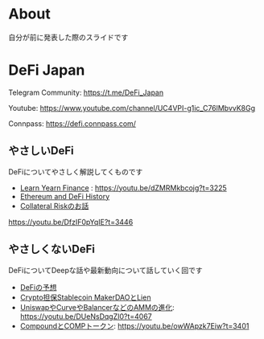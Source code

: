 # About
自分が前に発表した際のスライドです

# DeFi Japan
Telegram Community: https://t.me/DeFi_Japan

Youtube: https://www.youtube.com/channel/UC4VPI-g1ic_C76lMbvvK8Gg

Connpass: https://defi.connpass.com/

## やさしいDeFi
DeFiについてやさしく解説してくものです
- [Learn Yearn Finance](https://github.com/udoncrypto/mypresentation/blob/master/%E3%82%84%E3%81%95%E3%81%97%E3%81%84DeFi/%E3%82%84%E3%81%95%E3%81%97%E3%81%84DeFi%20Learn%20Yearn%20Finance.pdf) : https://youtu.be/dZMRMkbcojg?t=3225
- [Ethereum and DeFi History](https://github.com/udoncrypto/mypresentation/blob/master/%E3%82%84%E3%81%95%E3%81%97%E3%81%84DeFi/%E3%82%84%E3%81%95%E3%81%97%E3%81%84DeFi%20%E7%89%B9%E5%88%A5%E7%B7%A8%20Ethereum%20and%20DeFi%20History.pdf )
- [Collateral Riskのお話](https://github.com/udoncrypto/mypresentation/blob/master/%E3%82%84%E3%81%95%E3%81%97%E3%81%84DeFi/%E3%82%84%E3%81%95%E3%81%97%E3%81%84DeFi%2312%20%20Collateral%20Risk.pdf ) 

https://youtu.be/DfzIF0pYqIE?t=3446

## やさしくないDeFi
DeFiについてDeepな話や最新動向について話していく回です
- [DeFiの予想](https://github.com/udoncrypto/mypresentation/blob/master/%E3%82%84%E3%81%95%E3%81%97%E3%81%8F%E3%81%AA%E3%81%84DeFi/%E3%82%84%E3%81%95%E3%81%97%E3%81%8F%E3%81%AA%E3%81%84DeFi%20%235%20DeFi%E3%81%AE%E4%BA%88%E6%83%B3.pdf )
- [Crypto担保Stablecoin MakerDAOとLien](https://github.com/udoncrypto/mypresentation/blob/master/%E3%82%84%E3%81%95%E3%81%97%E3%81%8F%E3%81%AA%E3%81%84DeFi/%E3%82%84%E3%81%95%E3%81%97%E3%81%8F%E3%81%AA%E3%81%84DeFi%20%236%20Crypto%E6%8B%85%E4%BF%9DStablecoin%20MakerDAO%E3%81%A8Lien.pdf )
- [UniswapやCurveやBalancerなどのAMMの進化](https://github.com/udoncrypto/mypresentation/blob/master/%E3%82%84%E3%81%95%E3%81%97%E3%81%8F%E3%81%AA%E3%81%84DeFi/%E3%82%84%E3%81%95%E3%81%97%E3%81%8F%E3%81%AA%E3%81%84DeFi%20%237%20Uniswap%E3%82%84Curve%E3%82%84Balancer%E3%81%AA%E3%81%A8%E3%82%99%E3%81%AEAMM%E3%81%AE%E9%80%B2%E5%8C%96.pdf ): https://youtu.be/DUeNsDqgZI0?t=4067
- [CompoundとCOMPトークン](https://github.com/udoncrypto/mypresentation/blob/master/%E3%82%84%E3%81%95%E3%81%97%E3%81%8F%E3%81%AA%E3%81%84DeFi/%E3%82%84%E3%81%95%E3%81%97%E3%81%8F%E3%81%AA%E3%81%84DeFi%20%238%20Compound%E3%81%A8COMP%E3%83%88%E3%83%BC%E3%82%AF%E3%83%B3.pdf ): https://youtu.be/owWApzk7Eiw?t=3401
